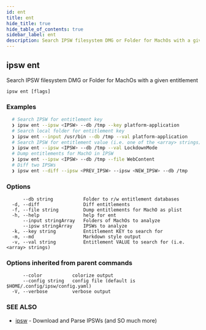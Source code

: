 ```yaml
---
id: ent
title: ent
hide_title: true
hide_table_of_contents: true
sidebar_label: ent
description: Search IPSW filesystem DMG or Folder for MachOs with a given entitlement
---
```

## ipsw ent

Search IPSW filesystem DMG or Folder for MachOs with a given entitlement

```
ipsw ent [flags]
```

### Examples

```bash
  # Search IPSW for entitlement key
  ❯ ipsw ent --ipsw <IPSW> --db /tmp --key platform-application
  # Search local folder for entitlement key
  ❯ ipsw ent --input /usr/bin --db /tmp --val platform-application
  # Search IPSW for entitlement value (i.e. one of the <array> strings)
  ❯ ipsw ent --ipsw <IPSW> --db /tmp --val LockdownMode
  # Dump entitlements for MachO in IPSW
  ❯ ipsw ent --ipsw <IPSW> --db /tmp --file WebContent
  # Diff two IPSWs
  ❯ ipsw ent --diff --ipsw <PREV_IPSW> --ipsw <NEW_IPSW> --db /tmp
```

### Options

```
      --db string           Folder to r/w entitlement databases
  -d, --diff                Diff entitlements
  -f, --file string         Dump entitlements for MachO as plist
  -h, --help                help for ent
      --input stringArray   Folders of MachOs to analyze
      --ipsw stringArray    IPSWs to analyze
  -k, --key string          Entitlement KEY to search for
  -m, --md                  Markdown style output
  -v, --val string          Entitlement VALUE to search for (i.e. <array> strings)
```

### Options inherited from parent commands

```
      --color           colorize output
      --config string   config file (default is $HOME/.config/ipsw/config.yaml)
  -V, --verbose         verbose output
```

### SEE ALSO

* [ipsw](/docs/cli/ipsw)	 - Download and Parse IPSWs (and SO much more)

